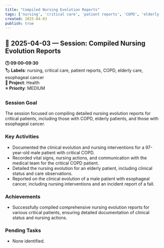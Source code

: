 ```yaml
---
title: "Compiled Nursing Evolution Reports"
tags: ['nursing', 'critical care', 'patient reports', 'COPD', 'elderly care', 'esophageal cancer']
created: 2025-04-03
publish: true
---
```


## 📅 2025-04-03 — Session: Compiled Nursing Evolution Reports

**🕒 09:00–09:30**  
**🏷️ Labels**: nursing, critical care, patient reports, COPD, elderly care, esophageal cancer  
**📂 Project**: Health  
**⭐ Priority**: MEDIUM  


### Session Goal
The session focused on compiling detailed nursing evolution reports for critical patients, including those with COPD, elderly patients, and those with esophageal cancer.

### Key Activities
- Documented the clinical evolution and nursing interventions for a 97-year-old male patient with critical COPD.
- Recorded vital signs, nursing actions, and communication with the medical team for the critical COPD patient.
- Detailed the nursing evolution for an elderly patient, including clinical status and care observations.
- Reported on the clinical evolution of a male patient with esophageal cancer, including nursing interventions and an incident report of a fall.

### Achievements
- Successfully compiled comprehensive nursing evolution reports for various critical patients, ensuring detailed documentation of clinical status and nursing actions.

### Pending Tasks
- None identified.
